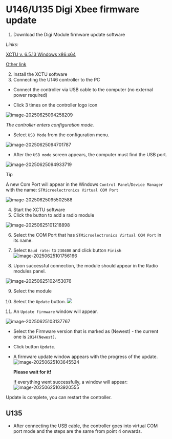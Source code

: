 # U146/U135 Digi Xbee firmware update 

1. Download the Digi Module firmware update software

*Links:*

[XCTU v. 6.5.13 Windows x86:x64](https://hub.digi.com/dp/path=/support/asset/xctu-v-659-windows-x86x64/)

[Other link](https://mega.nz/file/i1BCBThR#0w04i5rBk8fXqWikXiKLzcNax-2XMo_vop1elhghPG0)

2. Install the XCTU software
3. Connecting the U146 controller to the PC

- Connect the controller via USB cable to the computer (no external power required)

- Click 3 times on the controller logo icon

![image-20250625094258209](./assets/image-20250625094258209.png) 

*The controller enters configuration mode.*

- Select `USB Mode` from the configuration menu.

![image-20250625094701787](./assets/image-20250625094701787.png)  

- After the `USB mode` screen appears, the computer must find the USB port.

![image-20250625094933719](./assets/image-20250625094933719.png)  



> [!TIP]
>
> A new Com Port will appear in the Windows `Control Panel`/`Device Manager` with the name: `STMicroelectronics Virtual COM Port` 

![image-20250625095502588](./assets/image-20250625095502588.png) 



4. Start the XCTU software
5. Click the button to add a radio module

![image-20250625101218898](./assets/image-20250625101218898.png)   

6. Select the COM Port that has `STMicroelectronics Virtual COM Port` in its name.

7. Select `Baud rate:` to `230400` and click button `Finish`
   ![image-20250625101756166](./assets/image-20250625101756166.png) 

8. Upon successful connection, the module should appear in the Radio modules panel.

![image-20250625102453076](./assets/image-20250625102453076.png) 

9. Select the module

10. Select the `Update` button.
    ![](./assets/image-20250625102856994.png)  

11. An `Update firmware` window will appear.

![image-20250625103137767](./assets/image-20250625103137767.png) 

- Select the Firmware version that is marked as (Newest) - the current one is `2014(Newest)`.

- Click button `Update`.

- A firmware update window appears with the progress of the update. 
  ![image-20250625103645524](./assets/image-20250625103645524.png) 

  **Please wait for it!** 

  If everything went successfully, a window will appear:
  ![image-20250625103920555](./assets/image-20250625103920555.png) 



Update is complete, you can restart the controller.



## U135

- After connecting the USB cable, the controller goes into virtual COM port mode and the steps are the same from point 4 onwards.

